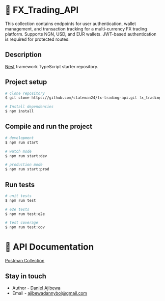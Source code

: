 # 💱 FX_Trading_API
This collection contains endpoints for user authentication, wallet management, and transaction tracking for a multi-currency FX trading platform.
Supports NGN, USD, and EUR wallets.
JWT-based authentication is required for protected routes.

## Description

[Nest](https://github.com/nestjs/nest) framework TypeScript starter repository.

## Project setup

```bash
# Clone repository
$ git clone https://github.com/stateman24/fx-trading-api.git fx_trading_api

# Install dependencies
$ npm install
```

## Compile and run the project

```bash
# development
$ npm run start

# watch mode
$ npm run start:dev

# production mode
$ npm run start:prod
```

## Run tests

```bash
# unit tests
$ npm run test

# e2e tests
$ npm run test:e2e

# test coverage
$ npm run test:cov
```

# 📮 API Documentation
[Postman Collection](https://documenter.getpostman.com/view/21481014/2sB2cVg39a)

## Stay in touch

- Author - [Daniel Ajibewa](https://x.com/ajibewa_daniel)
- Email - [ajibewadannyboi@gmail.com](ajibewadannyboi@gmail.com)



